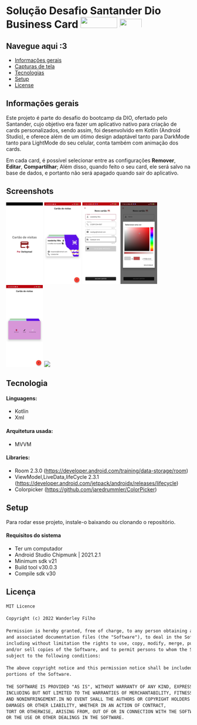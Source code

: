 
# Solução Desafio Santander Dio Business Card  <img src="https://upload.wikimedia.org/wikipedia/commons/thumb/b/b8/Banco_Santander_Logotipo.svg/1280px-Banco_Santander_Logotipo.svg.png" width="100" height="30"> <img src="https://static.wixstatic.com/media/7a378f_5140deabd7d040378d740069cb692b87~mv2.png/v1/crop/x_0,y_10,w_1334,h_493/fill/w_568,h_208,al_c,q_85,usm_0.66_1.00_0.01,enc_auto/logo%20DIO.png" height="25px" width="60px"> 

## Navegue aqui :3
* [Informações gerais](#informações-gerais)
* [Capturas de tela](#screenshots)
* [Tecnologias](#tecnologia)
* [Setup](#setup)
* [License](#license)

## Informações gerais

Este projeto é parte do desafio do bootcamp da DIO, ofertado pelo Santander,
cujo objetivo era fazer um aplicativo nativo para criação de cards personalizados,
sendo assim, foi desenvolvido em Kotlin (Android Studio), e oferece além de um ótimo design
adaptável tanto para DarkMode tanto para LightMode do seu celular, conta também com animação dos cards.


Em cada card, é possível selecionar entre as configurações **Remover**, **Editar**, **Compartilhar**;
Além disso, quando feito o seu card, ele será salvo na base de dados, e portanto não será apagado
quando sair do aplicativo.

## Screenshots

<p float="left">
  <img src="images/0-splash.jpeg" width="100" />
  <img src="images/1-home.jpeg" width="100" /> 
  <img src="images/2-novocartao.jpeg" width="100" />
  <img src="images/2-pickcolor.jpeg" width="100" />
  <img src="images/3-inverso.jpeg" width="100" />
  <img src="images/gif.gif" width="100" />
</p>

## Tecnologia

#### Linguagens:
- Kotlin 
- Xml

#### Arquitetura usada:
- MVVM

#### Libraries:
- Room      2.3.0 (https://developer.android.com/training/data-storage/room)
- ViewModel,LiveData,lifeCycle 2.3.1 (https://developer.android.com/jetpack/androidx/releases/lifecycle)
- Colorpicker (https://github.com/jaredrummler/ColorPicker)

## Setup

Para rodar esse projeto, instale-o baixando ou clonando o repositório.

#### Requisitos do sistema 
- Ter um computador
- Android Studio Chipmunk | 2021.2.1
- Minimum sdk v21
- Build tool v30.0.3
- Compile sdk v30


## Licença

```html
MIT Licence 

Copyright (c) 2022 Wanderley Filho

Permission is hereby granted, free of charge, to any person obtaining a copy of this software
and associated documentation files (the "Software"), to deal in the Software without restriction,
including without limitation the rights to use, copy, modify, merge, publish, distribute, sublicense,
and/or sell copies of the Software, and to permit persons to whom the Software is furnished to do so, 
subject to the following conditions:

The above copyright notice and this permission notice shall be included in all copies or substantial 
portions of the Software.

THE SOFTWARE IS PROVIDED "AS IS", WITHOUT WARRANTY OF ANY KIND, EXPRESS OR IMPLIED, 
INCLUDING BUT NOT LIMITED TO THE WARRANTIES OF MERCHANTABILITY, FITNESS FOR A PARTICULAR PURPOSE
AND NONINFRINGEMENT.IN NO EVENT SHALL THE AUTHORS OR COPYRIGHT HOLDERS BE LIABLE FOR ANY CLAIM,
DAMAGES OR OTHER LIABILITY, WHETHER IN AN ACTION OF CONTRACT,
TORT OR OTHERWISE, ARISING FROM, OUT OF OR IN CONNECTION WITH THE SOFTWARE
OR THE USE OR OTHER DEALINGS IN THE SOFTWARE.
```
